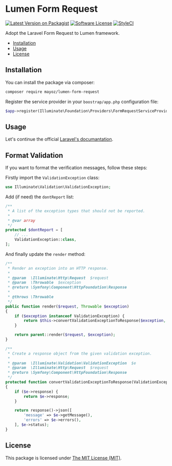 # Lumen Form Request

[![Latest Version on Packagist](https://img.shields.io/packagist/v/mayoz/lumen-form-request.svg?style=flat-square)](https://packagist.org/packages/mayoz/lumen-form-request)
[![Software License](https://img.shields.io/badge/license-MIT-brightgreen.svg?style=flat-square)](LICENSE.md)
[![StyleCI](https://styleci.io/repos/259593361/shield?branch=master)](https://styleci.io/repos/259593361)

Adopt the Laravel Form Request to Lumen framework.

* [Installation](#installation)
* [Usage](#usage)
* [License](#license)

## Installation

You can install the package via composer:

``` bash
composer require mayoz/lumen-form-request
```

Register the service provider in your `boostrap/app.php` configuration file:

```php
$app->register(Illuminate\Foundation\Providers\FormRequestServiceProvider::class);
```

## Usage

Let's continue the official [Laravel's documantation](https://laravel.com/docs/7.x/validation).

## Format Validation

If you want to format the verification messages, follow these steps:

Firstly import the `ValidationException` class:

```php
use Illuminate\Validation\ValidationException;
```

Add (if need) the `dontReport` list:

```php
/**
 * A list of the exception types that should not be reported.
 *
 * @var array
 */
protected $dontReport = [
    // ...
    ValidationException::class,
];
```

And finally update the `render` method:

```php
/**
 * Render an exception into an HTTP response.
 *
 * @param  \Illuminate\Http\Request  $request
 * @param  \Throwable  $exception
 * @return \Symfony\Component\HttpFoundation\Response
 *
 * @throws \Throwable
 */
public function render($request, Throwable $exception)
{
    if ($exception instanceof ValidationException) {
        return $this->convertValidationExceptionToResponse($exception, $request);
    }

    return parent::render($request, $exception);
}

/**
 * Create a response object from the given validation exception.
 *
 * @param  \Illuminate\Validation\ValidationException  $e
 * @param  \Illuminate\Http\Request  $request
 * @return \Symfony\Component\HttpFoundation\Response
 */
protected function convertValidationExceptionToResponse(ValidationException $e, $request)
{
    if ($e->response) {
        return $e->response;
    }

    return response()->json([
        'message' => $e->getMessage(),
        'errors' => $e->errors(),
    ], $e->status);
}
```

## License

This package is licensed under [The MIT License (MIT)](LICENSE).
